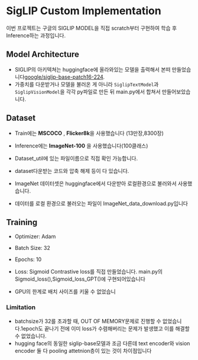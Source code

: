 # SigLIP Custom Implementation

이번 프로젝트는 구글의 SIGLIP MODEL을 직접 scratch부터 구현하여 학습 후 Inference하는 과정입니다.

## Model Architecture

- SIGLIP의 아키텍쳐는 huggingface에 올라와있는 모델을 출력해서 본떠 만들었습니다[google/siglip-base-patch16-224](https://huggingface.co/google/siglip-base-patch16-224).
- 가중치를 다운받거나 모델을 불러온 게 아니라 `SiglipTextModel`과`SiglipVisionModel`을 각각 py파일로 만든 뒤 main.py에서 합쳐서 만들어보았습니다.



## Dataset

- Train에는 **MSCOCO** , **Flicker8k**을 사용했습니다 (13만장,8300장)
- Inference에는 **ImageNet-100** 을 사용했습니다(100클래스)

- Dataset_util에 있는 파일이름으로 직접 확인 가능합니다. 
- dataset다운받는 코드와 압축 해제 등이 다 있습니다.


- ImageNet 데이터셋은 huggingface에서 다운받아 로컬환경으로 불러와서 사용했습니다.
- 데이터를 로컬 환경으로 불러오는 파일이 ImageNet_data_download.py입니다

## Training

- Optimizer: Adam
- Batch Size: 32
- Epochs: 10
- Loss: Sigmoid Contrastive loss를 직접 만들었습니다. main.py의 Sigmoid_loss(),Sigmoid_loss_GPT()에 구현되어있습니다

- GPU의 한계로 배치 사이즈를 키울 수 없었습니

### Limitation
- batchsize가 32를 초과할 때, OUT OF MEMORY문제로 진행할 수 없었습니다.1epoch도 끝나기 전에 이미 loss가 수렴해버리는 문제가 발생했고 이를 해결할 수 없었습니다.
- hugging face의 동일한 siglip-base모델과 조금 다른데 text encoder와 vision encoder 둘 다 pooling attetnion층이 있는 것이 차이점입니다
